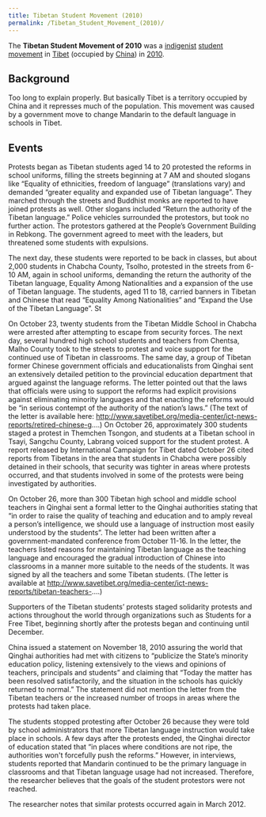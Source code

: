 ```yaml
---
title: Tibetan Student Movement (2010)
permalink: /Tibetan_Student_Movement_(2010)/
---
```


The **Tibetan Student Movement of 2010** was a
[indigenist](Indigenism.md "wikilink") [student
movement](Student_Uprisings.md "wikilink") in [Tibet](Tibet.md "wikilink")
(occupied by [China](China.md "wikilink")) in
[2010](Timeline_of_Libertarian_Socialism_in_Eastern_Asia.md "wikilink").

## Background

Too long to explain properly. But basically Tibet is a territory
occupied by China and it represses much of the population. This movement
was caused by a government move to change Mandarin to the default
language in schools in Tibet.

## Events

Protests began as Tibetan students aged 14 to 20 protested the reforms
in school uniforms, filling the streets beginning at 7 AM and shouted
slogans like “Equality of ethnicities, freedom of language”
(translations vary) and demanded “greater equality and expanded use of
Tibetan language”. They marched through the streets and Buddhist monks
are reported to have joined protests as well. Other slogans included
“Return the authority of the Tibetan language.” Police vehicles
surrounded the protestors, but took no further action. The protestors
gathered at the People’s Government Building in Rebkong. The government
agreed to meet with the leaders, but threatened some students with
expulsions.

The next day, these students were reported to be back in classes, but
about 2,000 students in Chabcha County, Tsolho, protested in the streets
from 6-10 AM, again in school uniforms, demanding the return the
authority of the Tibetan language, Equality Among Nationalities and a
expansion of the use of Tibetan language. The students, aged 11 to 18,
carried banners in Tibetan and Chinese that read “Equality Among
Nationalities” and “Expand the Use of the Tibetan Language”. St

On October 23, twenty students from the Tibetan Middle School in Chabcha
were arrested after attempting to escape from security forces. The next
day, several hundred high school students and teachers from Chentsa,
Malho County took to the streets to protest and voice support for the
continued use of Tibetan in classrooms. The same day, a group of Tibetan
former Chinese government officials and educationalists from Qinghai
sent an extensively detailed petition to the provincial education
department that argued against the language reforms. The letter pointed
out that the laws that officials were using to support the reforms had
explicit provisions against eliminating minority languages and that
enacting the reforms would be “in serious contempt of the authority of
the nation’s laws.” (The text of the letter is available here:
<http://www.savetibet.org/media-center/ict-news-reports/retired-chinese-g>....)
On October 26, approximately 300 students staged a protest in Themchen
Tsongon, and students at a Tibetan school in Tsayi, Sangchu County,
Labrang voiced support for the student protest. A report released by
International Campaign for Tibet dated October 26 cited reports from
Tibetans in the area that students in Chabcha were possibly detained in
their schools, that security was tighter in areas where protests
occurred, and that students involved in some of the protests were being
investigated by authorities.

On October 26, more than 300 Tibetan high school and middle school
teachers in Qinghai sent a formal letter to the Qinghai authorities
stating that “in order to raise the quality of teaching and education
and to amply reveal a person’s intelligence, we should use a language of
instruction most easily understood by the students”. The letter had been
written after a government-mandated conference from October 11-16. In
the letter, the teachers listed reasons for maintaining Tibetan language
as the teaching language and encouraged the gradual introduction of
Chinese into classrooms in a manner more suitable to the needs of the
students. It was signed by all the teachers and some Tibetan students.
(The letter is available at
http://www.savetibet.org/media-center/ict-news-reports/tibetan-teachers-....)

Supporters of the Tibetan students’ protests staged solidarity protests
and actions throughout the world through organizations such as Students
for a Free Tibet, beginning shortly after the protests began and
continuing until December.

China issued a statement on November 18, 2010 assuring the world that
Qinghai authorities had met with citizens to “publicize the State’s
minority education policy, listening extensively to the views and
opinions of teachers, principals and students” and claiming that “Today
the matter has been resolved satisfactorily, and the situation in the
schools has quickly returned to normal.” The statement did not mention
the letter from the Tibetan teachers or the increased number of troops
in areas where the protests had taken place.

The students stopped protesting after October 26 because they were told
by school administrators that more Tibetan language instruction would
take place in schools. A few days after the protests ended, the Qinghai
director of education stated that “in places where conditions are not
ripe, the authorities won't forcefully push the reforms.” However, in
interviews, students reported that Mandarin continued to be the primary
language in classrooms and that Tibetan language usage had not
increased. Therefore, the researcher believes that the goals of the
student protestors were not reached.

The researcher notes that similar protests occurred again in March 2012.